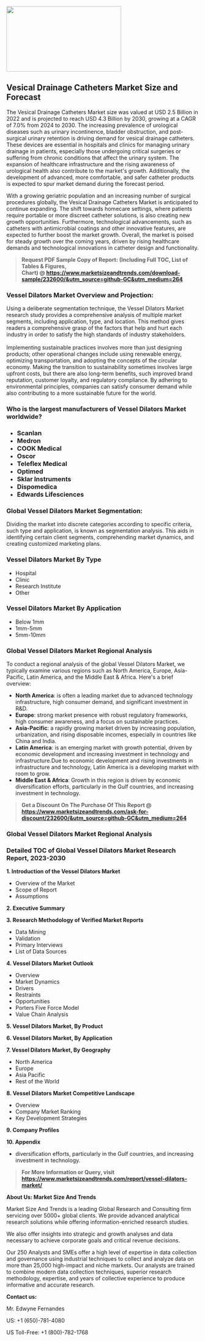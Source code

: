 <p><img class="alignnone size-medium wp-image-20088" src="https://ffe5etoiles.com/wp-content/uploads/2024/12/MST1-300x171.png" alt="" width="300" height="171" /></p><h2>Vesical Drainage Catheters Market Size and Forecast</h2><p>The Vesical Drainage Catheters Market size was valued at USD 2.5 Billion in 2022 and is projected to reach USD 4.3 Billion by 2030, growing at a CAGR of 7.0% from 2024 to 2030. The increasing prevalence of urological diseases such as urinary incontinence, bladder obstruction, and post-surgical urinary retention is driving demand for vesical drainage catheters. These devices are essential in hospitals and clinics for managing urinary drainage in patients, especially those undergoing critical surgeries or suffering from chronic conditions that affect the urinary system. The expansion of healthcare infrastructure and the rising awareness of urological health also contribute to the market's growth. Additionally, the development of advanced, more comfortable, and safer catheter products is expected to spur market demand during the forecast period.</p><p>With a growing geriatric population and an increasing number of surgical procedures globally, the Vesical Drainage Catheters Market is anticipated to continue expanding. The shift towards homecare settings, where patients require portable or more discreet catheter solutions, is also creating new growth opportunities. Furthermore, technological advancements, such as catheters with antimicrobial coatings and other innovative features, are expected to further boost the market growth. Overall, the market is poised for steady growth over the coming years, driven by rising healthcare demands and technological innovations in catheter design and functionality.</p></p><blockquote id="" class=""><strong>Request PDF Sample Copy of Report: (Including Full TOC, List of Tables &amp; Figures, Chart)&nbsp;@&nbsp;<strong><a href="https://www.marketsizeandtrends.com/download-sample/232600/&utm_source=github-GC&utm_medium=264" target="_blank">https://www.marketsizeandtrends.com/download-sample/232600/&utm_source=github-GC&utm_medium=264</a></strong></strong></blockquote><h3 id="" class="">Vessel Dilators Market&nbsp;Overview and Projection:</h3><p id="" class="">Using a deliberate segmentation technique, the Vessel Dilators Market research study provides a comprehensive analysis of multiple market segments, including application, type, and location. This method gives readers a comprehensive grasp of the factors that help and hurt each industry in order to satisfy the high standards of industry stakeholders. <br /> <br />Implementing sustainable practices involves more than just designing products; other operational changes include using renewable energy, optimizing transportation, and adopting the concepts of the circular economy. Making the transition to sustainability sometimes involves large upfront costs, but there are also long-term benefits, such improved brand reputation, customer loyalty, and regulatory compliance. By adhering to environmental principles, companies can satisfy consumer demand while also contributing to a more sustainable future for the world.</p><h3 id="" class="">Who is the largest manufacturers of&nbsp;Vessel Dilators Market worldwide?</h3><h3 class=""><p><ul><li>Scanlan </li><li> Medron </li><li> COOK Medical </li><li> Oscor </li><li> Teleflex Medical </li><li> Optimed </li><li> Sklar Instruments </li><li> Dispomedica </li><li> Edwards Lifesciences</li></ul></p></h3><h3 id="" class="">Global&nbsp;Vessel Dilators Market Segmentation:</h3><p id="" class="">Dividing the market into discrete categories according to specific criteria, such type and application, is known as segmentation analysis. This aids in identifying certain client segments, comprehending market dynamics, and creating customized marketing plans.</p><h3 id="" class="">Vessel Dilators Market&nbsp;By Type</h3><p><p><ul><li>Hospital</li><li> Clinic</li><li> Research Institute</li><li> Other</p></li></ul></p></p><h3 id="" class="">Vessel Dilators Market&nbsp;By Application</h3><p class=""><p><ul><li>Below 1mm</li><li> 1mm-5mm</li><li> 5mm-10mm</li></ul></p></p><h3 id="" class="">Global Vessel Dilators Market Regional Analysis</h3><p id="" class="">To conduct a regional analysis of the global Vessel Dilators Market, we typically examine various regions such as North America, Europe, Asia-Pacific, Latin America, and the Middle East &amp; Africa. Here's a brief overview:</p><ul><li><strong>North America</strong>: is often a leading market due to advanced technology infrastructure, high consumer demand, and significant investment in R&amp;D.</li><li><strong>Europe</strong>: strong market presence with robust regulatory frameworks, high consumer awareness, and a focus on sustainable practices.</li><li><strong>Asia-Pacific</strong>: a rapidly growing market driven by increasing population, urbanization, and rising disposable incomes, especially in countries like China and India.</li><li><strong>Latin America</strong>: is an emerging market with growth potential, driven by economic development and increasing investment in technology and infrastructure.Due to economic development and rising investments in infrastructure and technology, Latin America is a developing market with room to grow.</li><li><strong>Middle East &amp; Africa</strong>: Growth in this region is driven by economic diversification efforts, particularly in the Gulf countries, and increasing investment in technology.</li></ul><blockquote id="" class=""><strong>Get a Discount On The Purchase Of This Report @ <strong><a href="https://www.marketsizeandtrends.com/ask-for-discount/232600/&utm_source=github-GC&utm_medium=264" target="_blank">https://www.marketsizeandtrends.com/ask-for-discount/232600/&utm_source=github-GC&utm_medium=264</a></strong></strong></blockquote><h3 id="" class="">Global Vessel Dilators Market Regional Analysis</h3><h3 id="" class="">Detailed TOC of Global Vessel Dilators Market Research Report, 2023-2030</h3><p id="" class=""><strong>1. Introduction of the Vessel Dilators Market</strong></p><ul><li>Overview of the Market</li><li>Scope of Report</li><li>Assumptions</li></ul><p id="" class=""><strong>2. Executive Summary</strong></p><p id="" class=""><strong>3. Research Methodology of Verified Market Reports</strong></p><ul><li>Data Mining</li><li>Validation</li><li>Primary Interviews</li><li>List of Data Sources</li></ul><p id="" class=""><strong>4. Vessel Dilators Market Outlook</strong></p><ul><li>Overview</li><li>Market Dynamics</li><li>Drivers</li><li>Restraints</li><li>Opportunities</li><li>Porters Five Force Model</li><li>Value Chain Analysis</li></ul><p id="" class=""><strong>5. Vessel Dilators Market, By Product</strong></p><p id="" class=""><strong>6. Vessel Dilators Market, By Application</strong></p><p id="" class=""><strong>7. Vessel Dilators Market, By Geography</strong></p><ul><li>North America</li><li>Europe</li><li>Asia Pacific</li><li>Rest of the World</li></ul><p id="" class=""><strong>8. Vessel Dilators Market Competitive Landscape</strong></p><ul><li>Overview</li><li>Company Market Ranking</li><li>Key Development Strategies</li></ul><p id="" class=""><strong>9. Company Profiles</strong></p><p id="" class=""><strong>10. Appendix</strong></p><ul><li>diversification efforts, particularly in the Gulf countries, and increasing investment in technology.</li></ul><blockquote id="" class=""><strong>For More Information or Query, visit <strong><strong><a href="https://www.marketsizeandtrends.com/report/vessel-dilators-market/" target="_blank">https://www.marketsizeandtrends.com/report/vessel-dilators-market/</a></strong></strong></strong></blockquote><p id="" class=""><strong>About Us: Market Size And Trends</strong></p><p id="" class="">Market Size And Trends is a leading Global Research and Consulting firm servicing over 5000+ global clients. We provide advanced analytical research solutions while offering information-enriched research studies.</p><p id="" class="">We also offer insights into strategic and growth analyses and data necessary to achieve corporate goals and critical revenue decisions.</p><p id="" class="">Our 250 Analysts and SMEs offer a high level of expertise in data collection and governance using industrial techniques to collect and analyze data on more than 25,000 high-impact and niche markets. Our analysts are trained to combine modern data collection techniques, superior research methodology, expertise, and years of collective experience to produce informative and accurate research.</p><p id="" class=""><strong>Contact us:</strong></p><p id="" class="">Mr. Edwyne Fernandes</p><p id="" class="">US: +1 (650)-781-4080</p><p id="" class="">US Toll-Free: +1 (800)-782-1768</p>
